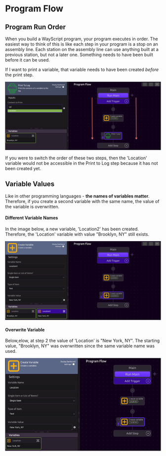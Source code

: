 # Program Flow

## Program Run Order

When you build a WayScript program, your program executes in order. The easiest way to think of this is like each step in your program is a stop on an assembly line. Each station on the assembly line can use anything built at a previous station, but not a later one. Something needs to have been built before it can be used. 

If I want to print a variable, that variable needs to have been created _before_ the print step. 

![Location variable is available in Print To Log step](../.gitbook/assets/program_flow.png)

If you were to switch the order of these two steps, then the 'Location' variable would not be accessible in the Print to Log step because it has not been created yet. 

## Variable Values

Like in other programming languages - **the names of variables matter**. Therefore, if you create a second variable with the same name, the value of the variable is overwritten. 

#### Different Variable Names

In the image below, a new variable, 'Location2' has been created. Therefore, the 'Location' variable with value "Brooklyn, NY" still exists. 

![There are Two Different Variables because they have different names.](../.gitbook/assets/diff_var_names.png)

#### Overwrite Variable

Below,elow, at step 2 the value of 'Location' is "New York, NY". The starting value, "Brooklyn, NY" was overwritten since the same variable name was used.

![Brooklyn, NY has been overwritten because this variable uses has the same name.](../.gitbook/assets/overwrite_var_name.png)



